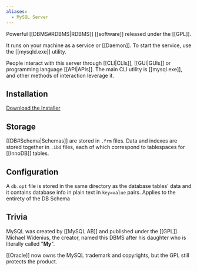 ```yaml
---
aliases:
  - MySQL Server
---
```

Powerful [[DBMS#RDBMS|RDBMS]] [[software]] released under the [[GPL]].

It runs on your machine as a service or [[Daemon]].
To start the service, use the [[mysqld.exe]] utility.

People interact with this server through [[CLI|CLIs]], [[GUI|GUIs]] or programming language [[API|APIs]].
The main CLI utility is [[mysql.exe]], and other methods of interaction leverage it.

## Installation

[Download the Installer](https://dev.mysql.com/downloads/installer/)

## Storage

[[DB#Schema|Schemas]] are stored in `.frm` files.
Data and indexes are stored together in `.ibd` files, each of which correspond to tablespaces for [[InnoDB]] tables.

## Configuration

A `db.opt` file is stored in the same directory as the database tables' data and it contains database info in plain text in `key=value` pairs. Applies to the entirety of the DB Schema

## Trivia

MySQL was created by [[MySQL AB]] and published under the [[GPL]].
Michael Widenius, the creator, named this DBMS after his daughter who is literally called "**My**".

[[Oracle]] now owns the MySQL trademark and copyrights, but the GPL still protects the product.